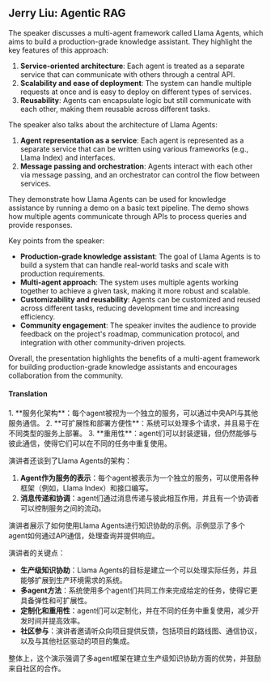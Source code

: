 ## Jerry Liu: Agentic RAG

The speaker discusses a multi-agent framework called Llama Agents, which aims to build a production-grade knowledge assistant. They highlight the key features of this approach:

1. **Service-oriented architecture**: Each agent is treated as a separate service that can communicate with others through a central API.
2. **Scalability and ease of deployment**: The system can handle multiple requests at once and is easy to deploy on different types of services.
3. **Reusability**: Agents can encapsulate logic but still communicate with each other, making them reusable across different tasks.

The speaker also talks about the architecture of Llama Agents:

1. **Agent representation as a service**: Each agent is represented as a separate service that can be written using various frameworks (e.g., Llama Index) and interfaces.
2. **Message passing and orchestration**: Agents interact with each other via message passing, and an orchestrator can control the flow between services.

They demonstrate how Llama Agents can be used for knowledge assistance by running a demo on a basic text pipeline. The demo shows how multiple agents communicate through APIs to process queries and provide responses.

Key points from the speaker:

* **Production-grade knowledge assistant**: The goal of Llama Agents is to build a system that can handle real-world tasks and scale with production requirements.
* **Multi-agent approach**: The system uses multiple agents working together to achieve a given task, making it more robust and scalable.
* **Customizability and reusability**: Agents can be customized and reused across different tasks, reducing development time and increasing efficiency.
* **Community engagement**: The speaker invites the audience to provide feedback on the project's roadmap, communication protocol, and integration with other community-driven projects.

Overall, the presentation highlights the benefits of a multi-agent framework for building production-grade knowledge assistants and encourages collaboration from the community.

#### Translation 

<document>
1. **服务化架构**：每个agent被视为一个独立的服务，可以通过中央API与其他服务通信。
2. **可扩展性和部署方便性**：系统可以处理多个请求，并且易于在不同类型的服务上部署。
3. **重用性**：agent们可以封装逻辑，但仍然能够与彼此通信，使得它们可以在不同的任务中重复使用。

演讲者还谈到了Llama Agents的架构：

1. **Agent作为服务的表示**：每个agent被表示为一个独立的服务，可以使用各种框架（例如，Llama Index）和接口编写。
2. **消息传递和协调**：agent们通过消息传递与彼此相互作用，并且有一个协调者可以控制服务之间的流动。

演讲者展示了如何使用Llama Agents进行知识协助的示例。示例显示了多个agent如何通过API通信，处理查询并提供响应。

演讲者的关键点：

* **生产级知识协助**：Llama Agents的目标是建立一个可以处理实际任务，并且能够扩展到生产环境需求的系统。
* **多agent方法**：系统使用多个agent们共同工作来完成给定的任务，使得它更具备弹性和可扩展性。
* **定制化和重用性**：agent们可以定制化，并在不同的任务中重复使用，减少开发时间并提高效率。
* **社区参与**：演讲者邀请听众向项目提供反馈，包括项目的路线图、通信协议，以及与其他社区驱动的项目的集成。

整体上，这个演示强调了多agent框架在建立生产级知识协助方面的优势，并鼓励来自社区的合作。</document>